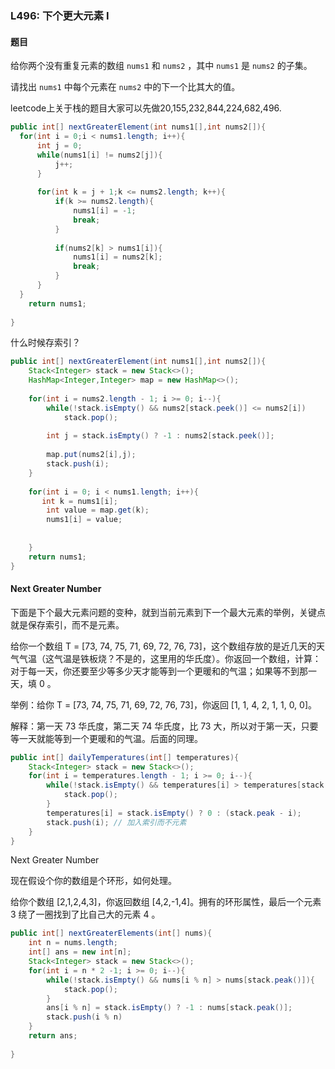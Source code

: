 ### L496: 下个更大元素 I

#### 题目

给你两个没有重复元素的数组 `nums1` 和 `nums2` ，其中 `nums1` 是 `nums2` 的子集。

请找出 `nums1` 中每个元素在 `nums2` 中的下一个比其大的值。 

leetcode上关于栈的题目大家可以先做20,155,232,844,224,682,496.

```java
public int[] nextGreaterElement(int nums1[],int nums2[]){
  for(int i = 0;i < nums1.length; i++){
      int j = 0;
      while(nums1[i] != nums2[j]){ 
          j++;
      }
      
      for(int k = j + 1;k <= nums2.length; k++){
          if(k >= nums2.length){
              nums1[i] = -1;
              break;
          }
          
          if(nums2[k] > nums1[i]){
              nums1[i] = nums2[k];
              break;
          }
      }
  }
    return nums1;
   
}
```

什么时候存索引？

```java
public int[] nextGreaterElement(int nums1[],int nums2[]){
    Stack<Integer> stack = new Stack<>();
    HashMap<Integer,Integer> map = new HashMap<>();
    
    for(int i = nums2.length - 1; i >= 0; i--){
        while(!stack.isEmpty() && nums2[stack.peek()] <= nums2[i])
            stack.pop();
        
        int j = stack.isEmpty() ? -1 : nums2[stack.peek()];
        
        map.put(nums2[i],j);
        stack.push(i);
    }
    
    for(int i = 0; i < nums1.length; i++){
       int k = nums1[i];
      	int value = map.get(k);
        nums1[i] = value;
        
        
    }
    return nums1;
}
```

#### Next Greater Number 

下面是下个最大元素问题的变种，就到当前元素到下一个最大元素的举例，关键点就是保存索引，而不是元素。

给你一个数组 T = [73, 74, 75, 71, 69, 72, 76, 73]，这个数组存放的是近几天的天气气温（这气温是铁板烧？不是的，这里用的华氏度）。你返回一个数组，计算：对于每一天，你还要至少等多少天才能等到一个更暖和的气温；如果等不到那一天，填 0 。

举例：给你 T = [73, 74, 75, 71, 69, 72, 76, 73]，你返回 [1, 1, 4, 2, 1, 1, 0, 0]。

解释：第一天 73 华氏度，第二天 74 华氏度，比 73 大，所以对于第一天，只要等一天就能等到一个更暖和的气温。后面的同理。

```java
public int[] dailyTemperatures(int[] temperatures){
    Stack<Integer> stack = new Stack<>();
    for(int i = temperatures.length - 1; i >= 0; i--){
        while(!stack.isEmpty() && temperatures[i] > temperatures[stack.peak()]){
            stack.pop();
        }
        temperatures[i] = stack.isEmpty() ? 0 : (stack.peak - i);
        stack.push(i); // 加入索引而不元素
    }
}
```



Next Greater Number 

现在假设个你的数组是个环形，如何处理。

给你个数组 [2,1,2,4,3]，你返回数组 [4,2,-1,4]。拥有的环形属性，最后一个元素 3 绕了一圈找到了比自己大的元素 4 。

```java
public int[] nextGreaterElements(int[] nums){
    int n = nums.length;
    int[] ans = new int[n];
    Stack<Integer> stack = new Stack<>();
    for(int i = n * 2 -1; i >= 0; i--){
        while(!stack.isEmpty() && nums[i % n] > nums[stack.peak()]){
            stack.pop();
        }
        ans[i % n] = stack.isEmpty() ? -1 : nums[stack.peak()];
        stack.push(i % n)
    }
    return ans;
    
}
```

